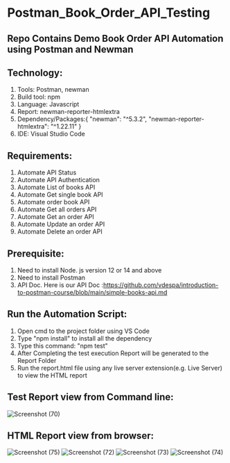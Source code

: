 # Postman_Book_Order_API_Testing
## Repo Contains Demo Book Order API Automation using Postman and Newman
## Technology:
1. Tools: Postman, newman
2. Build tool: npm
3. Language: Javascript
4. Report: newman-reporter-htmlextra
5. Dependency/Packages:{ "newman": "^5.3.2", "newman-reporter-htmlextra": "^1.22.11" }
6. IDE: Visual Studio Code

## Requirements:
1. Automate API Status
2. Automate API Authentication
3. Automate List of books API
4. Automate Get single book API
5. Automate order book API
6. Automate Get all orders API
7. Automate Get an order API
8. Automate Update an order API
9. Automate Delete an order API

## Prerequisite:
1. Need to install Node. js version 12 or 14 and above
2. Need to install Postman
3. API Doc. Here is our API Doc :https://github.com/vdespa/introduction-to-postman-course/blob/main/simple-books-api.md

## Run the Automation Script:
1. Open cmd to the project folder using VS Code
2. Type "npm install" to install all the dependency
3. Type this command: "npm test"
4. After Completing the test execution Report will be generated to the Report Folder
5. Run the report.html file using any live server extension(e.g. Live Server) to view the HTML report

## Test Report view from Command line:
![Screenshot (70)](https://github.com/Bhaskar-Majumdar/Postman_Book_Order_API_Testing/assets/66664289/690a9767-a788-4d69-a722-f09c7b3e7105)

## HTML Report view from browser:
![Screenshot (75)](https://github.com/Bhaskar-Majumdar/Postman_Book_Order_API_Testing/assets/66664289/0d5e8068-1c0b-4187-b38f-306d8b76d64d)
![Screenshot (72)](https://github.com/Bhaskar-Majumdar/Postman_Book_Order_API_Testing/assets/66664289/06da21ed-a2eb-473b-bbb1-f2e347d2d5e2)
![Screenshot (73)](https://github.com/Bhaskar-Majumdar/Postman_Book_Order_API_Testing/assets/66664289/53b7da6d-4c3d-4bfd-a8ef-3dd492984ec3)
![Screenshot (74)](https://github.com/Bhaskar-Majumdar/Postman_Book_Order_API_Testing/assets/66664289/81dbee4c-15ca-4224-b7e5-c2eceb3a9069)





